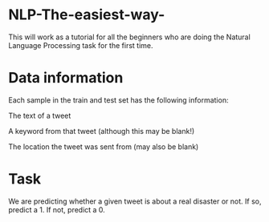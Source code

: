 # NLP-The-easiest-way-
This will work as a tutorial for all the beginners who are doing the Natural Language Processing task for the first time.
# Data information
Each sample in the train and test set has the following information:

The text of a tweet

A keyword from that tweet (although this may be blank!)

The location the tweet was sent from (may also be blank)
# Task
We are predicting whether a given tweet is about a real disaster or not. If so, predict a 1. If not, predict a 0.

